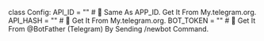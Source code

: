 
class Config: 
   API_ID = "" # 🤖 Same As APP_ID. Get It From My.telegram.org. 
   API_HASH = "" # 🤖 Get It From My.telegram.org. 
   BOT_TOKEN = "" # 🤖 Get It From @BotFather (Telegram) By Sending /newbot Command.


